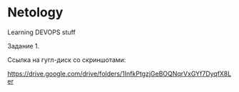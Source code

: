 # Netology
Learning DEVOPS stuff

Задание 1.

Ссылка на гугл-диск со скриншотами:

https://drive.google.com/drive/folders/1InfkPtgzjGeBOQNqrVxGYf7DyqfX8Ler

